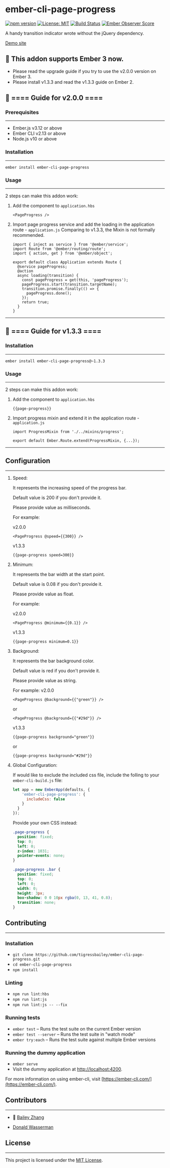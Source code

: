ember-cli-page-progress
==============================================================================
[![npm version](https://badge.fury.io/js/ember-cli-page-progress.svg)](https://badge.fury.io/js/ember-cli-page-progress) [![License: MIT](https://img.shields.io/badge/License-MIT-yellow.svg)](https://opensource.org/licenses/MIT)
[![Build Status](https://travis-ci.com/tigressbailey/ember-cli-page-progress.svg?branch=master)](https://travis-ci.com/tigressbailey/ember-cli-page-progress)
[![Ember Observer Score](https://emberobserver.com/badges/ember-cli-page-progress.svg)](https://emberobserver.com/addons/ember-cli-page-progress)

A handy transition indicator wrote without the jQuery dependency.

[Demo site](https://tigressbailey.github.io/ember-cli-page-progress/)


## 🎉 This addon supports Ember 3 now.

  - Please read the upgrade guide if you try to use the v2.0.0 version on Ember 3.
  - Please install v1.3.3 and read the v1.3.3 guide on Ember 2.

## 🏁 ==== Guide for v2.0.0 ====

### Prerequisites
------------------------------------------------------------------------------

- Ember.js v3.12 or above
- Ember CLI v2.13 or above
- Node.js v10 or above

### Installation
------------------------------------------------------------------------------

```
ember install ember-cli-page-progress
```


### Usage
------------------------------------------------------------------------------

2 steps can make this addon work:

1. Add the component to `application.hbs`
    ```
    <PageProgress />
    ```

2. Import page progress service and add the loading in the application route - `application.js`
   Comparing to v1.3.3, the Mixin is not formally recommended.

   ```
   import { inject as service } from '@ember/service';
   import Route from '@ember/routing/route';
   import { action, get } from '@ember/object';

   export default class Application extends Route {
     @service pageProgress;
     @action
     async loading(transition) {
       const pageProgress = get(this, 'pageProgress');
       pageProgress.start(transition.targetName);
       transition.promise.finally(() => {
         pageProgress.done();
       });
       return true;
     }
   }
   ```

------------------------------------------------------------------------------

## 🏁 ==== Guide for v1.3.3 ====

### Installation
------------------------------------------------------------------------------

```
ember install ember-cli-page-progress@~1.3.3
```


### Usage
------------------------------------------------------------------------------

2 steps can make this addon work:

1. Add the component to `application.hbs`
    ```
    {{page-progress}}
    ```

2. Import progress mixin and extend it in the application route - `application.js`

   ```
   import ProgressMixin from './../mixins/progress';

   export default Ember.Route.extend(ProgressMixin, {...});
   ```

------------------------------------------------------------------------------

## Configuration
------------------------------------------------------------------------------

1. Speed:

   It represents the increasing speed of the progress bar.

   Default value is 200 if you don't provide it.

   Please provide value as milliseconds.

   For example:

   v2.0.0
   ```
   <PageProgress @speed={{300}} />
   ```

   v1.3.3
   ```
   {{page-progress speed=300}}
   ```

2. Minimum:

   It represents the bar width at the start point.

   Default value is 0.08 if you don't provide it.

   Please provide value as float.

   For example:

   v2.0.0
   ```
   <PageProgress @minimum={{0.1}} />
   ```

   v1.3.3
   ```
   {{page-progress minimum=0.1}}
   ```

3. Background:

   It represents the bar background color.

   Default value is red if you don't provide it.

   Please provide value as string.

   For example:
   v2.0.0
   ```
   <PageProgress @background={{"green"}} />
   ```
   or
   ```
   <PageProgress @background={{"#29d"}} />
   ```

   v1.3.3
   ```
   {{page-progress background="green"}}
   ```
   or
   ```
   {{page-progress background="#29d"}}
   ```

4. Global Configuration:

    If would like to exclude the included css file, include the folling to your `ember-cli-build.js` file:

    ```js
    let app = new EmberApp(defaults, {
        'ember-cli-page-progress': {
          includeCss: false
        }
      }
    });
    ```

    Provide your own CSS instead:

    ```css
    .page-progress {
      position: fixed;
      top: 0;
      left: 0;
      z-index: 1031;
      pointer-events: none;
    }

    .page-progress .bar {
      position: fixed;
      top: 0;
      left: 0;
      width: 0;
      height: 3px;
      box-shadow: 0 0 10px rgba(0, 13, 41, 0.8);
      transition: none;
    }
    ```

## Contributing
------------------------------------------------------------------------------

### Installation

* `git clone https://github.com/tigressbailey/ember-cli-page-progress.git`
* `cd ember-cli-page-progress`
* `npm install`

### Linting

* `npm run lint:hbs`
* `npm run lint:js`
* `npm run lint:js -- --fix`

### Running tests

* `ember test` – Runs the test suite on the current Ember version
* `ember test --server` – Runs the test suite in "watch mode"
* `ember try:each` – Runs the test suite against multiple Ember versions

### Running the dummy application

* `ember serve`
* Visit the dummy application at [http://localhost:4200](http://localhost:4200).

For more information on using ember-cli, visit [https://ember-cli.com/](https://ember-cli.com/).

## Contributors
------------------------------------------------------------------------------
- :tiger: [Bailey Zhang](https://tigressbailey.github.io)

- [Donald Wasserman](<https://github.com/donaldwasserman>
)

## License
------------------------------------------------------------------------------

This project is licensed under the [MIT License](LICENSE.md).
